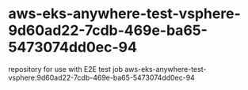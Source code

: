 # aws-eks-anywhere-test-vsphere-9d60ad22-7cdb-469e-ba65-5473074dd0ec-94
repository for use with E2E test job aws-eks-anywhere-test-vsphere:9d60ad22-7cdb-469e-ba65-5473074dd0ec-94
